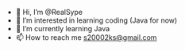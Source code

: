 - 👋 Hi, I’m @RealSype
- 👀 I’m interested in learning coding (Java for now)
- 🌱 I’m currently learning Java
- 📫 How to reach me s20002ks@gmail.com

<!---
RealSype/RealSype is a ✨ special ✨ repository because its `README.md` (this file) appears on your GitHub profile.
You can click the Preview link to take a look at your changes.
--->
